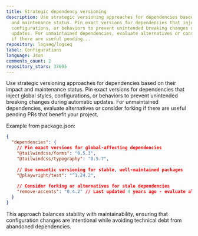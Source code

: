 ```yaml
---
title: Strategic dependency versioning
description: Use strategic versioning approaches for dependencies based on their impact
  and maintenance status. Pin exact versions for dependencies that inject global styles,
  configurations, or behaviors to prevent unintended breaking changes during automatic
  updates. For unmaintained dependencies, evaluate alternatives or consider forking
  if there are useful pending...
repository: logseq/logseq
label: Configurations
language: Json
comments_count: 2
repository_stars: 37695
---
```


Use strategic versioning approaches for dependencies based on their impact and maintenance status. Pin exact versions for dependencies that inject global styles, configurations, or behaviors to prevent unintended breaking changes during automatic updates. For unmaintained dependencies, evaluate alternatives or consider forking if there are useful pending PRs that benefit your project.

Example from package.json:
```json
{
  "dependencies": {
    // Pin exact versions for global-affecting dependencies
    "@tailwindcss/forms": "0.5.3",
    "@tailwindcss/typography": "0.5.7",
    
    // Use semantic versioning for stable, well-maintained packages
    "@playwright/test": "^1.24.2",
    
    // Consider forking or alternatives for stale dependencies
    "remove-accents": "0.4.2" // Last updated 4 years ago - evaluate alternatives
  }
}
```

This approach balances stability with maintainability, ensuring that configuration changes are intentional while avoiding technical debt from abandoned dependencies.